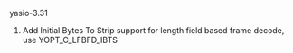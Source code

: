 yasio-3.31
1. Add Initial Bytes To Strip support for length field based frame decode, use YOPT_C_LFBFD_IBTS
